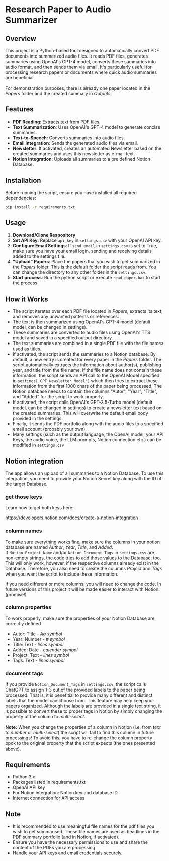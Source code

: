 # Research Paper to Audio Summarizer

## Overview
This project is a Python-based tool designed to automatically convert PDF documents into summarized audio files. It reads PDF files, generates summaries using OpenAI's GPT-4 model, converts these summaries into audio format, and then sends them via email. It's particularly useful for processing research papers or documents where quick audio summaries are beneficial.<br><br>For demonstration purposes, there is already one paper located in the *Papers* folder and the created summary in *Outputs*.

## Features
- **PDF Reading**: Extracts text from PDF files.
- **Text Summarization**: Uses OpenAI's GPT-4 model to generate concise summaries.
- **Text-to-Speech**: Converts summaries into audio files.
- **Email Integration**: Sends the generated audio files via email.
- **Newsletter**: If activated, creates an automated Newsletter based on the created summaries and uses this newsletter as e-mail text.
- **Notion Integration**: Uploads all summaries to a pre defined Notion Database. 

## Installation

Before running the script, ensure you have installed all required dependencies:

```bash
pip install -r requirements.txt
```

## Usage

1. **Download/Clone Respository**
2. **Set API Key**: Replace `api_key` in `settings.csv` with your OpenAI API key.
3. **Configure Email Settings**: If `send_email` in `settings.csv` is set to True, make sure you have your email login, sending and receiving details added to the settings file.
4. **"Upload" Papers**: Place the papers that you wish to get summarized in the *Papers* folder. This is the default folder the script reads from. You can change the directory to any other folder in the `settings.csv`.
5. **Start process**: Run the python script or execute `read_paper.bat` to start the process.


## How it Works

- The script iterates over each PDF file located in *Papers*, extracts its text, and removes any unwanted patterns or references.
- The text is then summarized using OpenAI's GPT-4 model (default model, can be changed in settings).
- These summaries are converted to audio files using OpenAI's TTS model and saved in a specified output directory.
- The text summaries are combined in a single PDF file with the file names used as titles.
- If activated, the script sends the summaries to a Notion database. By default, a new entry is created for every paper in the *Papers* folder. The script automatically extracts the information about author(s), publishing year, and title from the file name. If the file name does not contain these information, the script sends an API call to the OpenAI Model specified in `settings['GPT_Newsletter_Model"]` which then tries to extract these information from the first 1000 chars of the paper being processed. The Notion database needs to contain the columns "Autor", "Year", "Title", and "Added" for the script to work properly.
- If activated, the script calls OpenAI's GPT-3.5-Turbo model (default model, can be changed in settings) to create a newsletter text based on the created summaries. This will overwrite the default email body provided in the settings.
- Finally, it sends the PDF portfolio along with the audio files to a specified email account (probably your own).
- Many settings (such as the output language, the OpenAI model, your API Keys, the audio voice, the LLM prompts, Notion connection etc.) can be modified in `settings.csv`

## Notion integration
The app allows an upload of all summaries to a Notion Database. To use this integration, you need to provide your Notion Secret key along with the ID of the target Database. 

### get those keys
Learn how to get both keys here:

https://developers.notion.com/docs/create-a-notion-integration

### column names
To make sure everything works fine, make sure the columns in your notion database are named *Author*, *Year*, *Title*, and *Added*. <br>
If `Notion_Project_Name` and/or `Notion_Document_Tags` in `settings.csv` are non-empty strings, the code tries to add those values to the Database, too. This will only work, however, if the respective columns already exist in the Database. Therefore, you also need to create the columns *Project* and *Tags* when you want the script to include these information.


If you need different or more columns, you will need to change the code. In future versions of this project it will be made easier to interact with Notion. (promise!)

### column properties
To work properly, make sure the properties of your Notion Database are correctly defined
* Autor: Title - *Aa symbol*
* Year: Number - *# symbol*
* Title: Text - *lines symbol*
* Added: Date - *calender symbol*
* Project: Text - *lines symbol*
* Tags: Text - *lines symbol*

### document tags
If you provide `Notion_Document_Tags` in `settings.csv`, the script calls ChatGPT to assign 1-3 out of the provided labels to the paper being processed. That is, it is benefitial to provide many different and distinct labels that the model can choose from. This feature may help keep your papers organized. Although the labels are provided in a single text string, it is possible to convert these to proper tags in Notion by simply changing the property of the column to *multi-select*. <br><br>
**Note:** When you change the properties of a column in Notion (i.e. from *text* to *number* or *multi-select*) the script will fail to find this column in future processings! To avoid this, you have to re-change the column property bpck to the original property that the script expects (the ones presented above).


## Requirements

- Python 3.x
- Packages listed in requirements.txt
- OpenAI API key
- For Notion integration: Notion key and database ID
- Internet connection for API access

## Note

- It is recommended to use meaningful file names for the pdf files you wish to get summarised. These file names are used as headlines in the PDF summary portfolio (and in Notion, if activated).
- Ensure you have the necessary permissions to use and share the content of the PDFs you are processing.
- Handle your API keys and email credentials securely.

